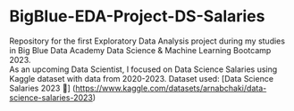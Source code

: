 # BigBlue-EDA-Project-DS-Salaries
Repository for the first Exploratory Data Analysis project during my studies in Big Blue Data Academy Data Science &amp; Machine Learning Bootcamp 2023.  
As an upcoming Data Scientist, I focused on Data Science Salaries using Kaggle dataset with data from 2020-2023.
Dataset used: [Data Science Salaries 2023 💸] (https://www.kaggle.com/datasets/arnabchaki/data-science-salaries-2023)
